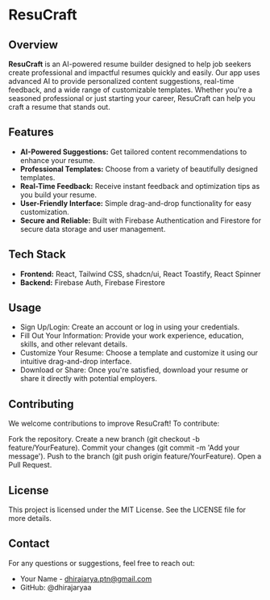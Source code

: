 # ResuCraft

<!-- ![ResuCraft Logo](path/to/logo.png) -->
 <!-- Optional: Add a logo if you have one -->

## Overview

**ResuCraft** is an AI-powered resume builder designed to help job seekers create professional and impactful resumes quickly and easily. Our app uses advanced AI to provide personalized content suggestions, real-time feedback, and a wide range of customizable templates. Whether you're a seasoned professional or just starting your career, ResuCraft can help you craft a resume that stands out.

## Features

- **AI-Powered Suggestions:** Get tailored content recommendations to enhance your resume.
- **Professional Templates:** Choose from a variety of beautifully designed templates.
- **Real-Time Feedback:** Receive instant feedback and optimization tips as you build your resume.
- **User-Friendly Interface:** Simple drag-and-drop functionality for easy customization.
- **Secure and Reliable:** Built with Firebase Authentication and Firestore for secure data storage and user management.

## Tech Stack

- **Frontend:** React, Tailwind CSS, shadcn/ui, React Toastify, React Spinner
- **Backend:** Firebase Auth, Firebase Firestore

## Usage
- Sign Up/Login: Create an account or log in using your credentials.
- Fill Out Your Information: Provide your work experience, education, skills, and other relevant details.
- Customize Your Resume: Choose a template and customize it using our intuitive drag-and-drop interface.
- Download or Share: Once you're satisfied, download your resume or share it directly with potential employers.

## Contributing
We welcome contributions to improve ResuCraft! To contribute:

Fork the repository.
Create a new branch (git checkout -b feature/YourFeature).
Commit your changes (git commit -m 'Add your message').
Push to the branch (git push origin feature/YourFeature).
Open a Pull Request.

## License
This project is licensed under the MIT License. See the LICENSE file for more details.

## Contact
For any questions or suggestions, feel free to reach out:

- Your Name - dhirajarya.ptn@gmail.com
- GitHub: @dhirajaryaa
